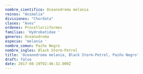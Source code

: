 ```yaml
---
nombre_cientifico: Oceanodroma melania
reinos: "Animalia"
divisiones: "Chordata"
clases: "Aves"
ordenes: Procellariiformes
familias: 'Hydrobatidae '
generos: Oceanodroma
especie: 'melania '
nombre_comun: Paiño Negro
nombre_ingles: Black Storm-Petrel
title: 'Oceanodroma melania, Black Storm-Petrel, Paiño Negro'
draft: false
date: 2017-08-19T02:46:32.000Z
---
```


